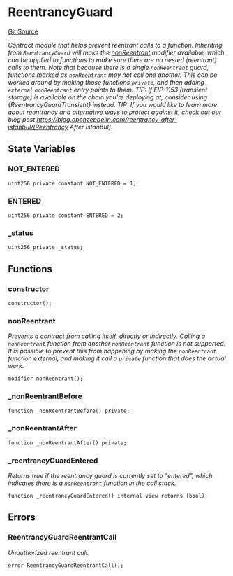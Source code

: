 # ReentrancyGuard
[Git Source](https://github.com//Team3dVidyaGames/Contracts/blob/cb1733471b1d4daa24a16e671f78159e22669528/src/contracts/flattened/flattened_ChainlinkConsumer.sol)

*Contract module that helps prevent reentrant calls to a function.
Inheriting from `ReentrancyGuard` will make the [nonReentrant](/src/contracts/flattened/flattened_ChainlinkConsumer.sol/abstract.ReentrancyGuard.md#nonreentrant) modifier
available, which can be applied to functions to make sure there are no nested
(reentrant) calls to them.
Note that because there is a single `nonReentrant` guard, functions marked as
`nonReentrant` may not call one another. This can be worked around by making
those functions `private`, and then adding `external` `nonReentrant` entry
points to them.
TIP: If EIP-1153 (transient storage) is available on the chain you're deploying at,
consider using {ReentrancyGuardTransient} instead.
TIP: If you would like to learn more about reentrancy and alternative ways
to protect against it, check out our blog post
https://blog.openzeppelin.com/reentrancy-after-istanbul/[Reentrancy After Istanbul].*


## State Variables
### NOT_ENTERED

```solidity
uint256 private constant NOT_ENTERED = 1;
```


### ENTERED

```solidity
uint256 private constant ENTERED = 2;
```


### _status

```solidity
uint256 private _status;
```


## Functions
### constructor


```solidity
constructor();
```

### nonReentrant

*Prevents a contract from calling itself, directly or indirectly.
Calling a `nonReentrant` function from another `nonReentrant`
function is not supported. It is possible to prevent this from happening
by making the `nonReentrant` function external, and making it call a
`private` function that does the actual work.*


```solidity
modifier nonReentrant();
```

### _nonReentrantBefore


```solidity
function _nonReentrantBefore() private;
```

### _nonReentrantAfter


```solidity
function _nonReentrantAfter() private;
```

### _reentrancyGuardEntered

*Returns true if the reentrancy guard is currently set to "entered", which indicates there is a
`nonReentrant` function in the call stack.*


```solidity
function _reentrancyGuardEntered() internal view returns (bool);
```

## Errors
### ReentrancyGuardReentrantCall
*Unauthorized reentrant call.*


```solidity
error ReentrancyGuardReentrantCall();
```

